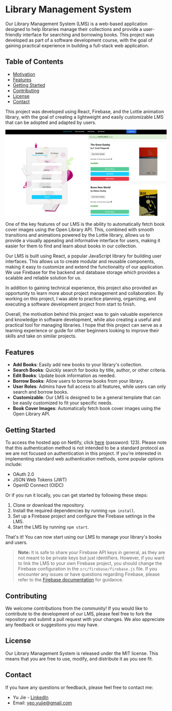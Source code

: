# Library Management System

Our Library Management System (LMS) is a web-based application designed to help libraries manage their collections and provide a user-friendly interface for searching and borrowing books. This project was developed as part of a software development course, with the goal of gaining practical experience in building a full-stack web application.

## Table of Contents

- [Motivation](#motivation)
- [Features](#features)
- [Getting Started](#getting-started)
- [Contributing](#contributing)
- [License](#license)
- [Contact](#contact)

This project was developed using React, Firebase, and the Lottie animation library, with the goal of creating a lightweight and easily customizable LMS that can be adopted and adapted by users.

![Screenshot of web app](/src/assets/webapp-example.png)

One of the key features of our LMS is the ability to automatically fetch book cover images using the Open Library API. This, combined with smooth transitions and animations powered by the Lottie library, allows us to provide a visually appealing and informative interface for users, making it easier for them to find and learn about books in our collection.

Our LMS is built using React, a popular JavaScript library for building user interfaces. This allows us to create modular and reusable components, making it easy to customize and extend the functionality of our application. We use Firebase for the backend and database storage which provides a scalable and reliable solution for us.

In addition to gaining technical experience, this project also provided an opportunity to learn more about project management and collaboration. By working on this project, I was able to practice planning, organizing, and executing a software development project from start to finish.

Overall, the motivation behind this project was to gain valuable experience and knowledge in software development, while also creating a useful and practical tool for managing libraries. I hope that this project can serve as a learning experience or guide for other beginners looking to improve their skills and take on similar projects.

## Features

- **Add Books**: Easily add new books to your library's collection.
- **Search Books**: Quickly search for books by title, author, or other criteria.
- **Edit Books**: Update book information as needed.
- **Borrow Books**: Allow users to borrow books from your library.
- **User Roles**: Admins have full access to all features, while users can only search and borrow books.
- **Customizable**: Our LMS is designed to be a general template that can be easily customized to fit your specific needs.
- **Book Cover Images**: Automatically fetch book cover images using the Open Library API.

## Getting Started

To access the hosted app on Netlify, click [here](https://master--dainty-jelly-1fe535.netlify.app/) (password: 123). Please note that this authentication method is not intended to be a standard protocol as we are not focused on authentication in this project. If you're interested in implementing standard web authentication methods, some popular options include:

- OAuth 2.0
- JSON Web Tokens (JWT)
- OpenID Connect (OIDC)

Or if you run it locally, you can get started by following these steps:

1. Clone or download the repository.
2. Install the required dependencies by running `npm install`.
3. Set up a Firebase project and configure the Firebase settings in the LMS.
4. Start the LMS by running `npm start`.

That's it! You can now start using our LMS to manage your library's books and users.

> **Note:** It is safe to share your Firebase API keys in general, as they are not meant to be private keys but just identifiers. However, if you want to link the LMS to your own Firebase project, you should change the Firebase configuration in the `src/firebase/firebase.js` file.
> If you encounter any issues or have questions regarding Firebase, please refer to the [Firebase documentation](https://firebase.google.com/docs) for guidance.

## Contributing

We welcome contributions from the community! If you would like to contribute to the development of our LMS, please feel free to fork the repository and submit a pull request with your changes. We also appreciate any feedback or suggestions you may have.

## License

Our Library Management System is released under the MIT license. This means that you are free to use, modify, and distribute it as you see fit.

## Contact

If you have any questions or feedback, please feel free to contact me:

- Yu Jie - [LinkedIn](https://www.linkedin.com/in/yeoyujie/)
- Email: [yeo.yujie@gmail.com](mailto:yeo.yujie@gmail.com)
